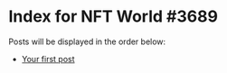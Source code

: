 # Index for NFT World #3689
Posts will be displayed in the order below:

- [Your first post](./001-first.md)


